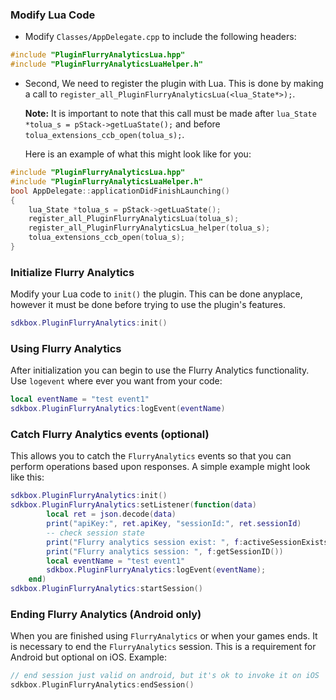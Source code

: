 ### Modify Lua Code
* Modify `Classes/AppDelegate.cpp` to include the following headers:
```cpp
#include "PluginFlurryAnalyticsLua.hpp"
#include "PluginFlurryAnalyticsLuaHelper.h"
```

* Second, We need to register the plugin with Lua. This is done by making a call to `register_all_PluginFlurryAnalyticsLua(<lua_State*>);`.

  __Note:__ It is important to note that this call must be made after `lua_State *tolua_s = pStack->getLuaState();` and before `tolua_extensions_ccb_open(tolua_s);`.

	Here is an example of what this might look like for you:
```cpp
#include "PluginFlurryAnalyticsLua.hpp"
#include "PluginFlurryAnalyticsLuaHelper.h"
bool AppDelegate::applicationDidFinishLaunching()
{
	lua_State *tolua_s = pStack->getLuaState();
	register_all_PluginFlurryAnalyticsLua(tolua_s);
	register_all_PluginFlurryAnalyticsLua_helper(tolua_s);
	tolua_extensions_ccb_open(tolua_s);
}
```

### Initialize Flurry Analytics
Modify your Lua code to `init()` the plugin. This can be done anyplace, however it must be done before trying to use the plugin's features.
```lua
sdkbox.PluginFlurryAnalytics:init()
```

### Using Flurry Analytics
After initialization you can begin to use the Flurry Analytics functionality. Use `logevent` where ever you want from your code:
```lua
local eventName = "test event1"
sdkbox.PluginFlurryAnalytics:logEvent(eventName)
```

### Catch Flurry Analytics events (optional)
This allows you to catch the `FlurryAnalytics` events so that you can perform operations based upon responses. A simple example might look like this:
```lua
sdkbox.PluginFlurryAnalytics:init()
sdkbox.PluginFlurryAnalytics:setListener(function(data)
        local ret = json.decode(data)
        print("apiKey:", ret.apiKey, "sessionId:", ret.sessionId)
        -- check session state
        print("Flurry analytics session exist: ", f:activeSessionExists())
        print("Flurry analytics session: ", f:getSessionID())
        local eventName = "test event1"
        sdkbox.PluginFlurryAnalytics:logEvent(eventName);
    end)
sdkbox.PluginFlurryAnalytics:startSession()
```

### Ending Flurry Analytics (Android only)
When you are finished using `FlurryAnalytics` or when your games ends. It is necessary to end the `FlurryAnalytics` session. This is a requirement for Android but optional on iOS. Example:
```cpp
// end session just valid on android, but it's ok to invoke it on iOS
sdkbox.PluginFlurryAnalytics:endSession()
```

